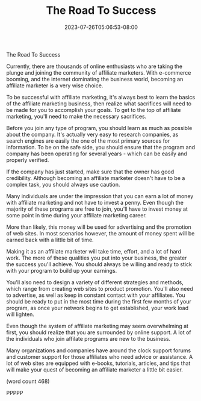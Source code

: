 ﻿---
title: "The Road To Success"
date: 2023-07-26T05:06:53-08:00
description: "Affiliate Marketing On The Internet Tips for Web Success"
featured_image: "/images/Affiliate Marketing On The Internet.jpg"
tags: ["Affiliate Marketing On The Internet"]
---

The Road To Success

Currently, there are thousands of online enthusiasts
who are taking the plunge and joining the community
of affiliate marketers.  With e-commerce booming,
and the internet dominating the business world,
becoming an affiliate marketer is a very wise choice.

To be successful with affiliate marketing, it's always
best to learn the basics of the affiliate marketing
business, then realize what sacrifices will need
to be made for you to accomplish your goals.  To
get to the top of affiliate marketing, you'll need 
to make the necessary sacrifices.

Before you join any type of program, you should 
learn as much as possible about the company.  It's
actually very easy to research companies, as search
engines are easily the one of the most primary
sources for information.  To be on the safe side,
you should ensure that the program and company has
been operating for several years - which can be
easily and properly verified.

If the company has just started, make sure that 
the owner has good credibility.  Although becoming
an affiliate marketer doesn't have to be a complex
task, you should always use caution.

Many individuals are under the impression that you
can earn a lot of money with affiliate marketing
and not have to invest a penny.  Even though
the majority of these programs are free to join,
you'll have to invest money at some point in 
time during your affiliate marketing career.

More than likely, this money will be used for
advertising and the promotion of web sites.  In
most scenarios however, the amount of money spent
will be earned back with a little bit of time.

Making it as an affiliate marketer will take
time, effort, and a lot of hard work.  The more
of these qualities you put into your business,
the greater the success you'll achieve.  You
should always be willing and ready to stick with
your program to build up your earnings.

You'll also need to design a variety of different
strategies and methods, which range from creating
web sites to product promotion.  You'll also need
to advertise, as well as keep in constant contact
with your affiliates.  You should be ready to
put in the most time during the first few months
of your program, as once your network begins to
get established, your work load will lighten.

Even though the system of affiliate marketing
may seem overwhelming at first, you should realize
that you are surrounded by online support.  A
lot of the individuals who join affilate programs
are new to the business.

Many organizations and companies have around the
clock support forums and customer support for 
those affiliates who need advice or assistance.
A lot of web sites are equipped with e-books,
tutorials, articles, and tips that will make your
quest of becoming an affiliate marketer a little 
bit easier.

(word count 468)

PPPPP
